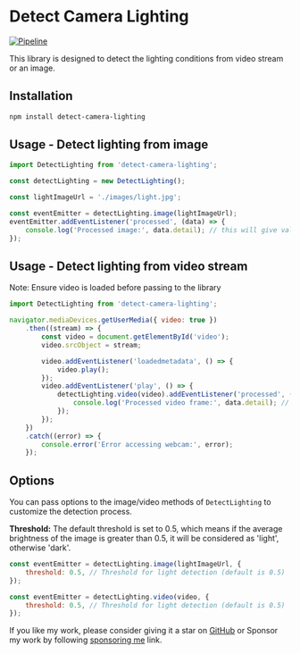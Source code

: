 # Detect Camera Lighting

[![Pipeline](https://github.com/gagan-bhullar-tech/detect-camera-lighting/actions/workflows/npm-publish.yml/badge.svg)](https://github.com/gagan-bhullar-tech/detect-camera-lighting/actions/workflows/npm-publish.yml)

This library is designed to detect the lighting conditions from video stream or an image.

## Installation

```sh
npm install detect-camera-lighting
```

## Usage - Detect lighting from image

```javascript
import DetectLighting from 'detect-camera-lighting';

const detectLighting = new DetectLighting();

const lightImageUrl = './images/light.jpg';

const eventEmitter = detectLighting.image(lightImageUrl);
eventEmitter.addEventListener('processed', (data) => {
    console.log('Processed image:', data.detail); // this will give value 'light' or 'dark'
});

```

## Usage - Detect lighting from video stream

Note: Ensure video is loaded before passing to the library

```javascript
import DetectLighting from 'detect-camera-lighting';

navigator.mediaDevices.getUserMedia({ video: true })
    .then((stream) => {
        const video = document.getElementById('video');
        video.srcObject = stream;

        video.addEventListener('loadedmetadata', () => {
            video.play();
        });
        video.addEventListener('play', () => {
            detectLighting.video(video).addEventListener('processed', (data) => {
                console.log('Processed video frame:', data.detail); // this will give value 'light' or 'dark'
            });
        });
    })
    .catch((error) => {
        console.error('Error accessing webcam:', error);
    });
```

## Options

You can pass options to the image/video methods of `DetectLighting` to customize the detection process.

**Threshold:** The default threshold is set to 0.5, which means if the average brightness of the image is greater than 0.5, it will be considered as 'light', otherwise 'dark'.

```javascript
const eventEmitter = detectLighting.image(lightImageUrl, {
    threshold: 0.5, // Threshold for light detection (default is 0.5) 
});

const eventEmitter = detectLighting.video(video, {
    threshold: 0.5, // Threshold for light detection (default is 0.5) 
});
```

If you like my work, please consider giving it a star on [GitHub](http://github.com/gagan-bhullar-tech/detect-camera-lighting) or Sponsor my work by following [sponsoring me](https://github.com/sponsors/gagan-bhullar-tech) link.
